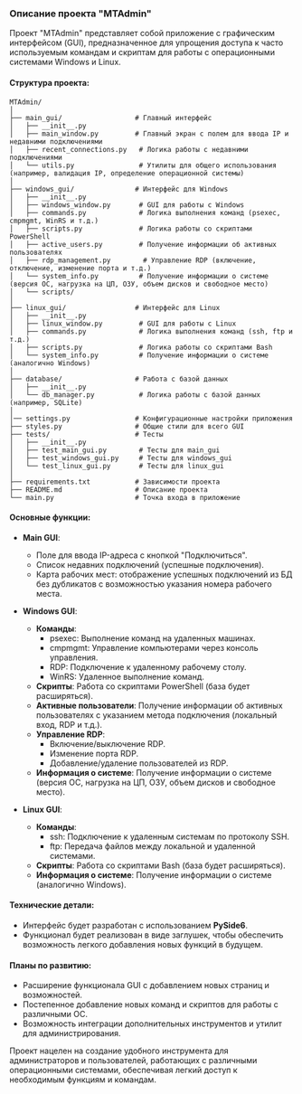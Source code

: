 ### Описание проекта "MTAdmin"

Проект "MTAdmin" представляет собой приложение с графическим интерфейсом (GUI), предназначенное для упрощения доступа к часто используемым командам и скриптам для работы с операционными системами Windows и Linux. 

#### Структура проекта:
```
MTAdmin/
│
├── main_gui/                  # Главный интерфейс
│   ├── __init__.py
│   ├── main_window.py         # Главный экран с полем для ввода IP и недавними подключениями
│   ├── recent_connections.py   # Логика работы с недавними подключениями
│   └── utils.py                # Утилиты для общего использования (например, валидация IP, определение операционной системы)
│
├── windows_gui/               # Интерфейс для Windows
│   ├── __init__.py
│   ├── windows_window.py       # GUI для работы с Windows
│   ├── commands.py             # Логика выполнения команд (psexec, cmpmgmt, WinRS и т.д.)
│   ├── scripts.py              # Логика работы со скриптами PowerShell
│   ├── active_users.py         # Получение информации об активных пользователях
│   ├── rdp_management.py        # Управление RDP (включение, отключение, изменение порта и т.д.)
│   └── system_info.py          # Получение информации о системе (версия ОС, нагрузка на ЦП, ОЗУ, объем дисков и свободное место)
│   └── scripts/
│
├── linux_gui/                 # Интерфейс для Linux
│   ├── __init__.py
│   ├── linux_window.py         # GUI для работы с Linux
│   ├── commands.py             # Логика выполнения команд (ssh, ftp и т.д.)
│   ├── scripts.py              # Логика работы со скриптами Bash
│   └── system_info.py          # Получение информации о системе (аналогично Windows)
│
├── database/                  # Работа с базой данных
│   ├── __init__.py
│   └── db_manager.py           # Логика работы с базой данных (например, SQLite)
│
│── settings.py                # Конфигурационные настройки приложения
├── styles.py                  # Общие стили для всего GUI
├── tests/                     # Тесты
│   ├── __init__.py
│   ├── test_main_gui.py        # Тесты для main_gui
│   ├── test_windows_gui.py     # Тесты для windows_gui
│   └── test_linux_gui.py       # Тесты для linux_gui
│
├── requirements.txt           # Зависимости проекта
├── README.md                  # Описание проекта
└── main.py                    # Точка входа в приложение
```



#### Основные функции:
- **Main GUI**: 
  - Поле для ввода IP-адреса с кнопкой "Подключиться".
  - Список недавних подключений (успешные подключения).
  - Карта рабочих мест: отображение успешных подключений из БД без дубликатов с возможностью указания номера рабочего места.

- **Windows GUI**: 
  - **Команды**:
    - psexec: Выполнение команд на удаленных машинах.
    - cmpmgmt: Управление компьютерами через консоль управления.
    - RDP: Подключение к удаленному рабочему столу.
    - WinRS: Удаленное выполнение команд.
  - **Скрипты**: Работа со скриптами PowerShell (база будет расширяться).
  - **Активные пользователи**: Получение информации об активных пользователях с указанием метода подключения (локальный вход, RDP и т.д.).
  - **Управление RDP**:
    - Включение/выключение RDP.
    - Изменение порта RDP.
    - Добавление/удаление пользователей из RDP.
  - **Информация о системе**: Получение информации о системе (версия ОС, нагрузка на ЦП, ОЗУ, объем дисков и свободное место).

- **Linux GUI**: 
  - **Команды**:
    - ssh: Подключение к удаленным системам по протоколу SSH.
    - ftp: Передача файлов между локальной и удаленной системами.
  - **Скрипты**: Работа со скриптами Bash (база будет расширяться).
  - **Информация о системе**: Получение информации о системе (аналогично Windows).

#### Технические детали:
- Интерфейс будет разработан с использованием **PySide6**.
- Функционал будет реализован в виде заглушек, чтобы обеспечить возможность легкого добавления новых функций в будущем.

#### Планы по развитию:
- Расширение функционала GUI с добавлением новых страниц и возможностей.
- Постепенное добавление новых команд и скриптов для работы с различными ОС.
- Возможность интеграции дополнительных инструментов и утилит для администрирования.

Проект нацелен на создание удобного инструмента для администраторов и пользователей, работающих с различными операционными системами, обеспечивая легкий доступ к необходимым функциям и командам.
